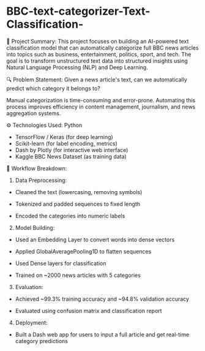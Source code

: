 # BBC-text-categorizer-Text-Classification-

📌 Project Summary:
This project focuses on building an AI-powered text classification model that can automatically categorize full BBC news articles into topics such as business, entertainment, politics, sport, and tech. The goal is to transform unstructured text data into structured insights using Natural Language Processing (NLP) and Deep Learning.

🔍 Problem Statement:
Given a news article's text, can we automatically predict which category it belongs to?

Manual categorization is time-consuming and error-prone. Automating this process improves efficiency in content management, journalism, and news aggregation systems.

⚙️ Technologies Used:
Python
- TensorFlow / Keras (for deep learning)
- Scikit-learn (for label encoding, metrics)
- Dash by Plotly (for interactive web interface)
- Kaggle BBC News Dataset (as training data)


📂 Workflow Breakdown:
1. Data Preprocessing:
- Cleaned the text (lowercasing, removing symbols)

- Tokenized and padded sequences to fixed length

- Encoded the categories into numeric labels

2. Model Building:
- Used an Embedding Layer to convert words into dense vectors

- Applied GlobalAveragePooling1D to flatten sequences

- Used Dense layers for classification

- Trained on ~2000 news articles with 5 categories

3. Evaluation:
- Achieved ~99.3% training accuracy and ~94.8% validation accuracy

- Evaluated using confusion matrix and classification report

4. Deployment:
- Built a Dash web app for users to input a full article and get real-time category predictions

